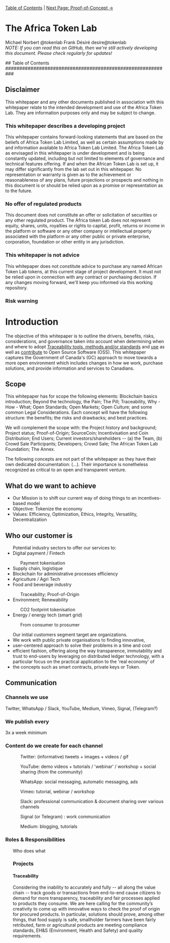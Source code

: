 [Table of Contents](../African-Token-Lab_whitepaper.md#table-of-contents) | [Next Page: Proof-of-Concept ->](Proof-of-Concept.md)


# The Africa Token Lab
**<short definition>**
Michael 
Norbert @tokenlab
Frank
Désiré desire@tokenlab<br/>
_NOTE: If you can read this on GitHub, then we're still actively developing this
document. Please check regularly for updates!_
<div STYLE="page-break-after: always;"></div>
## Table of Contents ###########################################################
<!--* [Disclaimer](#disclaimer)
* [IRIS Overview](#iris-overview)
* [Cosmos and Tendermint](#cosmos-and-tendermint)
* [IRIS Innovations](#iris-innovations)
* [IRIS Network Design](#iris-network-design)
* [Network Actors](#network-actors)
* [IRIS Services](#iris-services)
* [IBC Enhancement](#ibc-enhancement)
* [Use Cases](#use-cases)
* [Token Economics](#token-economics)
* [Initial Token Distribution](#initial-token-distribution)
* [Roadmap](#roadmap)
* [The Team](#the-team)
* [Core Members](#core-members)
* [Advisors](#advisors)
* [References](#references)-->
<div STYLE="page-break-after: always;"></div>

## Disclaimer
This whitepaper and any other documents published in association with this whitepaper relate to
the intended development and use of the Africa Token Lab. They are information purposes only
and may be subject to change.

### This whitepaper describes a developing project
This whitepaper contains forward-looking statements that are based on the beliefs of Africa Token Lab Limited,
as well as certain assumptions made by and information available to Africa Token Lab Limited.
The Africa Token Lab as envisaged in this whitepaper is under development and is being constantly
updated, including but not limited to elements of governance and technical features offering.
If and when the African Token Lab is set up, it may differ significantly from the lab set out in
this whitepaper. No representation or warranty is given as to the achievement or
reasonableness of any plans, future projections or prospects and nothing in this document is or
should be relied upon as a promise or representation as to the future.

### No offer of regulated products
This document does not constitute an offer or solicitation of securities or any other regulated
product.
The Africa token Lab does not represent equity, shares, units, royalties or rights to capital, profit, returns or income in the platform or software or any other company or intellectual property associated with the platform or any other public or private enterprise, corporation, foundation or other entity in any jurisdiction.

### This whitepaper is not advice
This whitepaper does not constitute advice to purchase any named African Token Lab tokens, at this current stage of project development. It must not be relied upon in connection with any contract or purchasing decision.
If any changes moving forward, we'll keep you informed via this working repository.


### Risk warning

# Introduction

The objective of this whitepaper is to outline the drivers, benefits, risks, considerations, and governance taken into account when determining when and where to adopt [Traceability tools, methods and/or standards](2_Open_Standards.md) and [use](3_Open_Source_Software_Use.md) as well as [contribute](4_Open_Source_Software_Contribution.md) to Open Source Software (OSS). This whitepaper captures the Government of Canada's (GC) approach to move towards a more open environment which includes changes in how we work, purchase solutions, and provide information and services to Canadians.

## Scope

This whitepaper has for scope the following elements: Blockchain basics introduction; Beyond the technology, the Pain; The Pill; Traceability, Why - How - What; Open Standards; Open Markets; Open Culture; and some common Legal Considerations. Each concept will have the following structure: the benefits; the risks and drawbacks; and best practices.

We will complement the scope with: the Project history and background; Project status; Proof-of-Origin; SourceCoin; Incentivisation and Coin Distribution; End Users; Current investors/shareholders -- (a) the Team, (b) Crowd Sale Participants; Developers; Crowd Sale; The African Token Lab Foundation; The Annex.

The following concepts are not part of the whitepaper as they have their own dedicated documentation: (...). Their importance is nonetheless recognized as critical to an open and transparent venture.

## What do we want to achieve
<ul>
<li>Our Mission is to shift our current way of doing things to an incentives-based model
</li>
<li>Objective: Tokenize the economy
</li>
<li>Values: Efficiency, Optimization, Ethics, Integrity, Versatility, Decentralization
</li>
</ul>

## Who our customer is
<ul>Potential industry sectors to offer our services to:
<li>Digital payment / Fintech
</li>
<ol>Payment tokenisation
</ol>
<li>Supply chain, logistique
</li>
<li>Blockchain for administrative processes
efficiency</li>
<li>Agriculture / Agri Tech
</li>
<Blockchain for IoT security
</li>
<li>Food and beverage industry
</li>
<ol>Traceability; Proof-of-Origin
</ol>
<li>Environment; Renewability
</li>
<ol>CO2 footprint tokenisation
</ol>
<li>Energy / energy tech (smart grid)</li>
<ol>From consumer to prosumer
</ol>
</ul>

<ul>Our initial customers segment target are organizations.
<li>We work with public private organisations to finding innovative,
</li>
<li>user-centered approach to solve their problems in a time and cost
</li>
<li>efficient fashion, offering along the way transparence, immutability and
</li>
</li>trust to end-users by leveraging on distributed ledger technology, with
</li>
</li>a particular focus on the practical application to the 'real economy' of
</li>
<li>the concepts such as smart contracts, private keys or Token.
</li>
</ul>

## Communication

### Channels we use
Twitter, WhatsApp / Slack, YouTube, Medium, Vimeo, Signal, (Telegram?)

### We publish every
3x a week minimum

### Content do we create for each channel
<ul>
<ol>Twitter: (informative) tweets + images + videos / gif
</ol>
<ol>YouTube: demo videos + tutorials / 'webinar' / workshop + social sharing (from the community)
</ol>
<ol>WhatsApp: social messaging, automatic messaging, ads
</ol>
<ol>Vimeo: tutorial, webinar / workshop
</ol>
<ol>Slack: professional communication & document sharing over various channels
</ol>
<ol>Signal (or Telegram) : work communication
</ol>
<ol>Medium: blogging, tutorials
</ol>
</ul>

### Roles & Responsibilities
<ul>Who does what



<!--

## Strategic Environment

### Organizational Overview

Openness and transparency are fundamental to ensuring Canadians' trust in their government and in democracy overall. Citizens expect their government to be open, transparent, and accountable. They also expect their government to deliver real, meaningful results, in a fair, efficient, and responsible manner. The GC's commitment to openness is intended to foster greater transparency and accountability, and to help create a more cost-effective, efficient, and responsive government for all Canadians. ([Third Biennial Plan to the Open Government Partnership](https://open.canada.ca/en/content/third-biennial-plan-open-government-partnership))

The GC is committed to raising the bar on openness and transparency. The ministerial mandate letters sent to each of the Cabinet Ministers reinforces expectations that all federal departments and agencies will do their part to ensure an open, honest government that is accountable to Canadians, lives up to the highest ethical standards, and advances Canadians' priorities with a renewed sense of collaboration.

We are delivering on that with the [Open Government Portal](https://open.canada.ca/en) that enables searching GC open datasets and open information digital records. Canada has also been an active Open Government Partnership (OGP) member since 2012; In September, 2017, Canada came first in the election of the new OGP Steering Committee members, and assumed its seat on the Steering Committee. Canada will also be hosting the OGP Global Summit in Ottawa in May 2019.

In October 2017, Treasury Board of Canada Secretariat (TBS) reached a [Memorandum of Understanding (MOU) concerning Digital Government with the United Kingdom](https://www.canada.ca/en/treasury-board-secretariat/services/innovation/memorandum-understanding-concerning-digital-government.html) that includes open data and open government, but also add other principles of digital development such as open standards, OSS and open markets.

Soon after, the [GC Strategic Plan for IM and IT 2017-2021](https://www.canada.ca/en/treasury-board-secretariat/services/information-technology/strategic-plan-2017-2021.html) included a new planned action to introduce a strategy for use of OSS and open standards. TBS will lead the development of a strategy to set direction for the government on the use and release of OSS and open standards that will be ratified by GC EARB.

In December 2017 the [GC EARB members endorsed](http://www.gcpedia.gc.ca/gcwiki/images/9/98/GC_EARB_2017-12-14_Record_of_Discussion.pdf) that GC EARB supports the formalization of a common GC-wide approach to the adoption of open source within government, resulting in a more robust open community within the GC.

In February 2018, [Canada signs the Digital 7 (D7) charter](https://www.canada.ca/en/treasury-board-secretariat/news/2018/02/canada_joins_leadingdigitalnationsind7.html) and joins Estonia, Israel, South Korea, New Zealand, the UK and Uruguay committing to working towards core principles of digital development, with a focus on user needs, open government, and a commitment to share and learn from D7 member nations. The D7 charter, which also calls for commitments to open standards, OSS, open government and teaching children to code.

In May 2018, TBS reached a [MOU on cooperation in the field of digital government and economy with Estonia](https://www.canada.ca/en/treasury-board-secretariat/services/innovation/memorandum-understanding-can-estonia-digital-government-economy.html), a fellow member of the D7 and the OGP.

### Business Need

The GC's departments and agencies need to find effective ways to offer the best digital services possible to citizens and users. This implies working in the open by default, by releasing all non-sensitive data, information and source code under an open licence that enables sharing and reuse. There's a need for improved interoperability between systems; more independence from data formats, software, technologies and vendors; substitutability of solutions and service providers and; avoiding lock-in to enable greater flexibility in the management of IT solutions. The GC also needs to attract digital talent and increase job satisfaction by embracing leading practices and the latest technologies. Finally, the GC must provide public benefits to the public-at-large as well as support the Canadian economy and communities.

### Drivers for Change

#### Policy

In recent years, the GC has taken multiple steps towards being a more open organization, including commitments to open Government, use open standards and OSS as well as release source code under an open licence. These commitments are in Memorandums of Understanding around digital services, with D7 partners, the United Kingdom and Estonia. The ministerial mandate letters sent to each of the Cabinet Ministers reinforces expectations that all federal departments and agencies will work in the Open by default. These policy changes challenge the status quo and force the various organizations of the GC to adapt their technologies.

#### Technology and Efficiency

Leveraging technologies that are built on open standards mitigate against the risk of lock-in and offers the interoperability, independence and substitutability required to design enterprise level applications and services. OSS by default encourages the use of open standards and their inherent flexibility enables rapid response to changing missions and markets as well as swift provisioning of both known and unanticipated users.

Using OSS means you can benefit from solving common problems with readily available technology and you have more time and resource for customized solutions to solve the rare or unique problems. OSS is particularly suitable for rapid prototyping and experimentation. The testing process generates minimal costs, and encourages the identification and elimination of defects not recognized by the original development team. For the public sector, like all organizations, cost is important, but other public benefits can also motivate public sector use of OSS.

From a support and maintenance perspective, OSS - as opposed to more burdensome usages of proprietary software and their users licences - provides a real cost advantage where multiple copies of software are required, or when the user base grows. Since there is no need to manage individual user licence, the focus is more on maintaining the application itself. Using OSS and service providers also helps avoid lock-in as it is possible to seek other service providers to support the maintenance and development of the solution.

#### Economy

Adopting and using open standards means it is possible to move between different technologies when needed, thus avoiding lock-in and opening up the range of companies that the organization can purchase from. Doing so would encourage more of them to use the same standards and encourage a wider range of both open source and closed-source software.

OSS provides an advantage in that it creates an open marketplace for providers of all types of support. Any support business with sufficient software development competencies can add new features and fix bugs in the software; OSS users can also switch to a different support provider whenever an existing company no longer meets their needs or timelines. Using OSS may better support local businesses in Canada as it would encourage [Open Markets](5_Open_Markets.md).

#### Community, Demography and Society

Citizens expect accessibility, official languages and continuous improvements of digital services provided by the GC. The flexibility of using OSS compel GC to meet user needs by modifying existing or creating new OSS.

Canada has set a very clear Open Government mandate to "create greater transparency and accountability, increase citizen engagement, and drive innovation and economic opportunities through open data, open information, and open dialogue". Sharing in-house software programs under an OSS licence naturally align with the role of public administrations in providing wide benefits to the public-at-large, such as in maintaining society's technological infrastructure and helping it evolve. OSS can also help maximize overall economic efficiency within society. Where software is freely available, and where anyone can add any new features needed, companies can make use of these existing resources rather than expend effort duplicating an existing project.

Releasing an in-house software code under an OSS licence can encourage external contributions and collaboration from governments, companies, students and citizens in the form of source code, bugs and documentation. The project can be a joint effort amongst multiple companies, public sector workers, and individual volunteers. Releasing software as OSS to encourage others to collaborate on it can also help ensure the viability of a project into the future. The release of OSS by public sector organizations can also help stimulate innovation in the private sector. It enables companies to create specialized offerings built on OSS, even where such software might otherwise be too expensive for the company to develop in-house.

### Business Outcomes

The expected results of the GC working in the open, using open standards and open source software are as follows:

* Canadians are able to find, use and contribute to GC software projects and source code as well as open source software used by the GC to support meaningful engagement with their government and communities.
* Enable greater flexibility in the management of information and communication technologies (ICT).
* Support and increase collaboration with other public administrations in Canada and around the world.
* Improve the overall availability of re-usable technology within government and society.

## Strategic Fit

The GC Digital Playbook includes principles on the [use of open standards](https://canada-ca.github.io/digital-playbook-guide-numerique/views-vues/standards-normes/en/4-use-open-standards-solutions.html) to ensure your system works and communicates with other products or systems, and can easily be upgraded and expanded; the [use of OSS](https://canada-ca.github.io/digital-playbook-guide-numerique/views-vues/standards-normes/en/4-use-open-standards-solutions.html) since, by their nature, they are publicly available specifications, and the availability of their source code promotes open, democratic debate around their specifications, making them both more robust and interoperable; and [working in the open](https://canada-ca.github.io/digital-playbook-guide-numerique/views-vues/standards-normes/en/3-work-in-open-by-default.html) by making source code open and reusable under an appropriate OSS licence, so that other developers can benefit from your work and build on it.

There are great opportunities to learn and engage with our D7 partners, for example by aligning and collaborating with the [UK Open Standards Board](https://www.gov.uk/government/groups/open-standards-board) on selecting open standards for government.

## Detailed Description of the Business Need

### Problem/Opportunity Statement

Open standards and OSS are only slowly gaining traction in the GC, particularly when compared to the private sector and other public administrations (US, UK, France, Italy, Estonia, New Zealand, etc.). Relatively low levels of adoption have been attributed to a lack of understanding of the potential benefits, accompanied by a risk-averse technical and procurement culture, compounded by significant levels of misconceptions.

Open Standards are essential to ensure interoperability between systems and enables easier migration and transitions to different systems. More so, the use of OSS supports interoperability and information sharing and should be considered in the assessment of IM-IT solutions. Both help mitigate the risks of lock-in, enable the GC to support for the Canadian economy and open communities, provide lower total cost of ownership, attract top digital talent and lead to better job satisfaction.

If TBS wants the GC to become an open organization and shift to a more open culture especially around digital and technology, it should strongly endorse the adoption of open Standards for data, information and communications; the use of OSS in our technology stack; contributing to upstream development of OSS; releasing code developed internally under OSS licenses and collaborating more widely with other public administrations in Canada and around the world.

-->


### Projects

#### Traceability
Considering the inability to accurately and fully -- all along the value chain -- track goods or transactions from end-to-end cause citizens to demand for more transparency, traceability and fair processes applied to products they consume. We are here calling for  the community’s creativity to come up with innovative ways to check the proof of origin for procured products. In particular, solutions should prove, among other things, that food supply is safe, smallholder farmers have been fairly retributed, farm or agricultural products are meeting compliance standards, EH&S (Environment, Health and Safety) and quality requirements.
